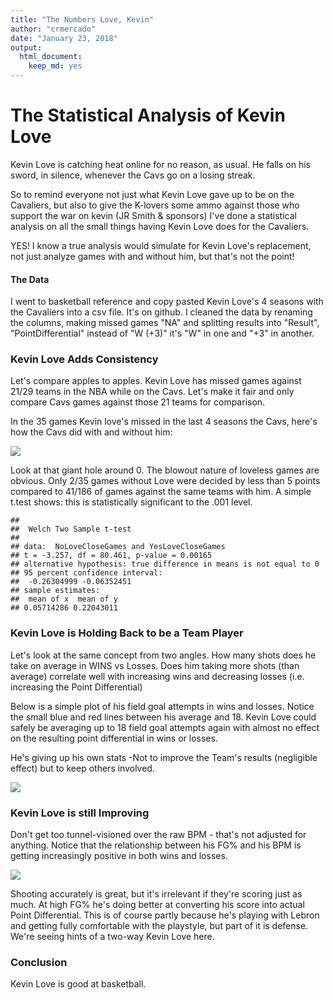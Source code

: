 ```yaml
---
title: "The Numbers Love, Kevin"
author: "crmercado"
date: "January 23, 2018"
output: 
  html_document: 
    keep_md: yes
---
```


# The Statistical Analysis of Kevin Love 

Kevin Love is catching heat online for no reason, as usual. He falls on his sword, in silence, whenever the Cavs go on a losing streak. 

So to remind everyone not just what Kevin Love gave up to be on the Cavaliers, but also to give the K-lovers some ammo against those who support the war on kevin (JR Smith & sponsors) I've done a statistical analysis on all the small things having Kevin Love does for the Cavaliers. 

YES! I know a true analysis would simulate for Kevin Love's replacement, not just analyze games with and without him, but that's not the point! 

#### The Data 

I went to basketball reference and copy pasted Kevin Love's 4 seasons with the Cavaliers into a csv file. It's on github. I cleaned the data by renaming the columns, making missed games "NA" and splitting results into "Result", "PointDifferential" instead of "W (+3)" it's "W" in one and "+3" in another.





### Kevin Love Adds Consistency 

Let's compare apples to apples. Kevin Love has missed games against 21/29 teams in the NBA while on the Cavs. Let's make it fair and only compare Cavs games against those 21 teams for comparison. 

In the 35 games Kevin love's missed in the last 4 seasons the Cavs, here's how the Cavs did with and without him: 


![](The_Numbers_Love_Kevin_files/figure-html/unnamed-chunk-2-1.png)<!-- -->

Look at that giant hole around 0. The blowout nature of loveless games are obvious. Only 2/35 games without Love were decided by less than 5 points compared to 41/186 of games against the same teams with him. A simple t.test shows: this is statistically significant to the .001 level. 


```
## 
## 	Welch Two Sample t-test
## 
## data:  NoLoveCloseGames and YesLoveCloseGames
## t = -3.257, df = 80.461, p-value = 0.00165
## alternative hypothesis: true difference in means is not equal to 0
## 95 percent confidence interval:
##  -0.26304999 -0.06352451
## sample estimates:
##  mean of x  mean of y 
## 0.05714286 0.22043011
```

### Kevin Love is Holding Back to be a Team Player

Let's look at the same concept from two angles. 
How many shots does he take on average in WINS vs Losses. 
Does him taking more shots (than average) correlate well with increasing wins and decreasing losses (i.e. increasing the Point Differential)

Below is a simple plot of his field goal attempts in wins and losses. Notice the small blue and red lines between his average and 18. Kevin Love could safely be averaging up to 18 field goal attempts again with almost no effect on the resulting point differential in wins or losses. 

He's giving up his own stats -Not to improve the Team's results (negligible effect) but to keep others involved.

![](The_Numbers_Love_Kevin_files/figure-html/unnamed-chunk-4-1.png)<!-- -->

### Kevin Love is still Improving 

Don't get too tunnel-visioned over the raw BPM - that's not adjusted for anything. Notice that the relationship between his FG% and his BPM is getting increasingly positive in both wins and losses. 


![](The_Numbers_Love_Kevin_files/figure-html/unnamed-chunk-5-1.png)<!-- -->

Shooting accurately is great, but it's irrelevant if they're scoring just as much. At high FG% he's doing better at converting his score into actual Point Differential. This is of course partly because he's playing with Lebron and getting fully comfortable with the playstyle, but part of it is defense. We're seeing hints of a two-way Kevin Love here.  

### Conclusion

Kevin Love is good at basketball. 

